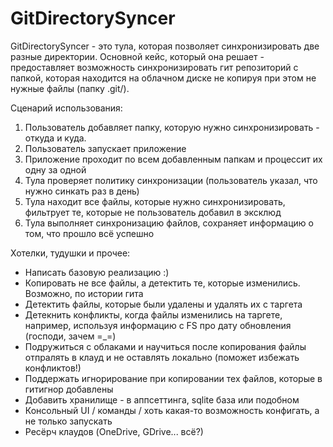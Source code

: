 # GitDirectorySyncer

GitDirectorySyncer - это тула, которая позволяет синхронизировать две разные директории. Основной кейс, который она решает - предоставляет возможность синхронизировать гит репозиторий с папкой, которая находится на облачном диске не копируя при этом не нужные файлы (папку .git/).

Сценарий использования:

1. Пользователь добавляет папку, которую нужно синхронизировать - откуда и куда.
2. Пользователь запускает приложение
3. Приложение проходит по всем добавленным папкам и процессит их одну за одной
4. Тула проверяет политику синхронизации (пользователь указал, что нужно синкать раз в день)
5. Тула находит все файлы, которые нужно синхронизировать, фильтрует те, которые не пользователь добавил в эксклюд
6. Тула выполняет синхронизацию файлов, сохраняет информацию о том, что прошло всё успешно

Хотелки, тудушки и прочее:

- Написать базовую реализацию :)
- Копировать не все файлы, а детектить те, которые изменились. Возможно, по истории гита
- Детектить файлы, которые были удалены и удалять их с таргета
- Детекнить конфликты, когда файлы изменились на таргете, например, используя информацию с FS про дату обновления (господи, зачем =_=)
- Подружиться с облаками и научиться после копирования файлы отпралять в клауд и не оставлять локально (поможет избежать конфликтов!)
- Поддержать игнорирование при копировании тех файлов, которые в гитигнор добавлены
- Добавить хранилище - в аппсеттинга, sqlite база или подобном
- Консольный UI / команды / хоть какая-то возможность конфигать, а не только запускать
- Ресёрч клаудов (OneDrive, GDrive... всё?)
